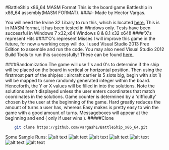 #BattleShip x86_64 MASM Format
This is the board game Battleship in x86_64 assembly(MASM FORMAT).
####- Made by Hector Vargas.

You will need the Irvine 32 Libary to run this, which is located [here.](http://www.kipirvine.com/asm/examples/)
This is in MASM format, it has been tested in Windows only. Tests have been successful in Windows 7 x32,x64 Windows 8 & 8.1 x32 x64!!
####'X's represent Hits
####'O's represent Misses
I will improve this game in the future, for now a working copy will do.
I used Visual Studio 2013 Free Edition to assemble and run the code.
You may also need Visual Studio 2012 Build Tools to run this successfully! These can be found [here.](http://www.microsoft.com/en-us/download/details.aspx?id=38807)

####Randomization
The game will use 1's and 0's to determine if the ship will be placed on the board in vertical or horizontal position. Then using the firstmost part of the ship(ex : aircraft carrier is 5 slots big, begin with slot 1) will be mapped to some randomly generated integer within the board.
Henceforth, the Y or X values will be filled in into the solutions. Note the solutions aren't displayed unless the user enters coordinates that match coordinates in the solutions. 
Game counter is determined by a 'difficulty' chosen by the user at the beginning of the game. Hard greatly reduces the amount of turns a user has, whereas Easy makes is pretty easy to win the game with a good amount of turns. 
Messageboxes will appear at the beginning and end ( only if user wins ).
#####Clone
```bash
	git clone https://github.com/vargash1/BattleShip_x86_64.git
```

Some Sample Runs:
![alt text](https://github.com/vargash1/BattleShip_x86_64/blob/master/images/Screenshot%20from%202014-12-16%2023:09:26.png "Sample Runtime!")
![alt text](https://github.com/vargash1/BattleShip_x86_64/blob/master/images/Screenshot%20from%202014-12-16%2023:09:35.png "Sample Runtime!")
![alt text](https://github.com/vargash1/BattleShip_x86_64/blob/master/images/Screenshot%20from%202014-12-16%2023:09:57.png "Sample Runtime!")
![alt text](https://github.com/vargash1/BattleShip_x86_64/blob/master/images/Screenshot%20from%202014-12-16%2023:10:06.png "Sample Runtime!")
![alt text](https://github.com/vargash1/BattleShip_x86_64/blob/master/images/Screenshot%20from%202014-12-16%2023:10:09.png "Sample Runtime!")
![alt text](https://github.com/vargash1/BattleShip_x86_64/blob/master/images/Screenshot%20from%202014-12-16%2023:10:11.png "Sample Runtime!")
![alt text](https://github.com/vargash1/BattleShip_x86_64/blob/master/images/Screenshot%20from%202014-12-16%2023:10:18.png "Sample Runtime!")
